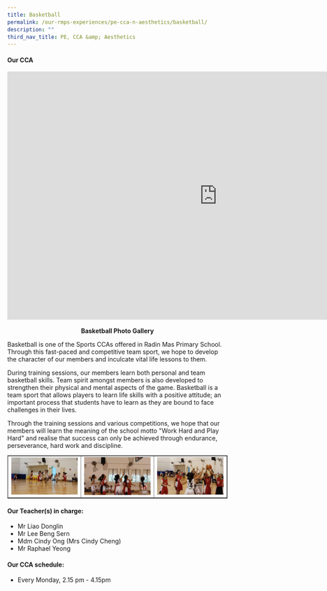 ```yaml
---
title: Basketball
permalink: /our-rmps-experiences/pe-cca-n-aesthetics/basketball/
description: ""
third_nav_title: PE, CCA &amp; Aesthetics
---
```

<h4><strong>Our CCA</strong></h4>
<iframe src="https://docs.google.com/presentation/d/e/2PACX-1vSzQcCt4GHcEyXtf5keLaCILYgdUROFEnB3GR-qYmE4kG0D7DzT4akoGcxisQAmpzUPjk1BsWkozq--/embed?start=false&amp;loop=false&amp;delayms=10000" frameborder="0" width="960" height="569" allowfullscreen="true"></iframe>
<p style="text-align: center;"><strong>Basketball Photo Gallery</strong></p>
<p>Basketball is one of the Sports CCAs offered in Radin Mas Primary School. Through this fast-paced and competitive team sport, we hope to develop the character of our members and inculcate vital life lessons to them.</p>
<p>During training sessions, our members learn both personal and team basketball skills. Team spirit amongst members is also developed to strengthen their physical and mental aspects of the game. Basketball is a team sport that allows players to learn life skills with a positive attitude; an important process that students have to learn as they are bound to face challenges in their lives.</p>
<p>Through the training sessions and various competitions, we hope that our members will learn the meaning of the school motto "Work Hard and Play Hard" and realise that success can only be achieved through endurance, perseverance, hard work and discipline.</p>
<table style="border-collapse: collapse; width: 100%;" border="1">
<tbody>
<tr>
<td style="width: 33.3333%;"><img src="/images/bb4.jpg"></td>
<td style="width: 33.3333%;"><img src="/images/bb5.jpg"></td>
<td style="width: 33.3333%;"><img src="/images/bb6.jpg"></td>
</tr>
</tbody>
</table>
<h4><strong>Our Teacher(s) in charge:</strong></h4>
<ul>
<li>Mr Liao Donglin</li>
<li>Mr Lee Beng Sern</li>
<li>Mdm Cindy Ong (Mrs Cindy Cheng)</li>
<li>Mr Raphael Yeong</li>
</ul>
<h4><strong>Our CCA schedule:</strong></h4>
<ul>
<li>Every Monday, 2.15 pm - 4.15pm</li>
</ul>